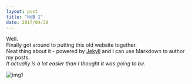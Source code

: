 ```yaml
---
layout: post
title: "NdB 1"
date: 2017/04/30
---
```


[img1]: http://iboogeek.com/958-thickbox_square_zen/akira-tao-pai-pai.jpg

Well.   
Finally got around to putting this old website together.    
Neat thing about it - powered by [Jekyll](http://jekyllrb.com) and I can use Markdown to author my posts.   
*It actually is a lot easier than I thought it was going to be.*

![img1]
